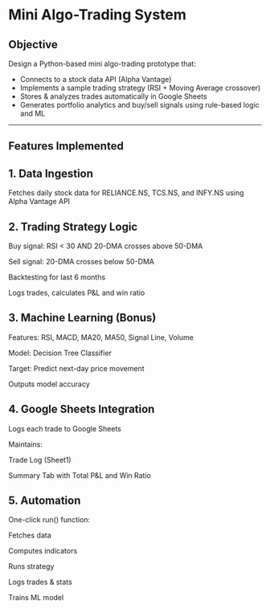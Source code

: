 # Mini Algo-Trading System

##  Objective
Design a Python-based mini algo-trading prototype that:

- Connects to a stock data API (Alpha Vantage)
- Implements a sample trading strategy (RSI + Moving Average crossover)
- Stores & analyzes trades automatically in Google Sheets
- Generates portfolio analytics and buy/sell signals using rule-based logic and ML

---
## Features Implemented

## 1. Data Ingestion
Fetches daily stock data for RELIANCE.NS, TCS.NS, and INFY.NS using Alpha Vantage API

## 2. Trading Strategy Logic
Buy signal: RSI < 30 AND 20-DMA crosses above 50-DMA

Sell signal: 20-DMA crosses below 50-DMA

Backtesting for last 6 months

Logs trades, calculates P&L and win ratio

## 3. Machine Learning (Bonus)
Features: RSI, MACD, MA20, MA50, Signal Line, Volume

Model: Decision Tree Classifier

Target: Predict next-day price movement

Outputs model accuracy

## 4. Google Sheets Integration
Logs each trade to Google Sheets

Maintains:

Trade Log (Sheet1)

Summary Tab with Total P&L and Win Ratio

## 5. Automation
One-click run() function:

Fetches data

Computes indicators

Runs strategy

Logs trades & stats

Trains ML model
